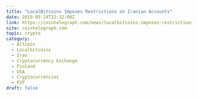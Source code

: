```yaml
---
title: "LocalBitcoins Imposes Restrictions on Iranian Accounts"
date: 2019-05-24T12:32:00Z
link: https://cointelegraph.com/news/localbitcoins-imposes-restrictions-on-iranian-accounts?utm_medium=RSS&utm_source=hune
site: cointelegraph.com
topic: crypto
category:
  - Altcoin
  - Localbitcoins
  - Iran
  - Cryptocurrency Exchange
  - Finland
  - USA
  - Cryptocurrencies
  - P2P
draft: false
---
```

